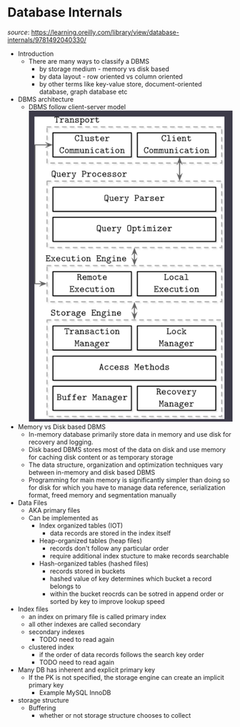 # Database Internals

_source_: https://learning.oreilly.com/library/view/database-internals/9781492040330/

- Introduction
  - There are many ways to classify a DBMS
    - by storage medium - memory vs disk based
    - by data layout - row oriented vs column oriented
    - by other terms like key-value store, document-oriented database, graph database etc
- DBMS architecture
  - DBMS follow client-server model
    ![Database architecture](../images/database-architecture.png)
- Memory vs Disk based DBMS
  - In-memory database primarily store data in memory and use disk for recovery and logging.
  - Disk based DBMS stores most of the data on disk and use memory for caching disk content or as temporary storage
  - The data structure, organization and optimization techniques vary between in-memory and disk based DBMS
  - Programming for main memory is significantly simpler than doing so for disk for which you have to manage data reference, serialization format, freed memory and segmentation manually
- Data Files
  - AKA primary files
  - Can be implemented as
    - Index organized tables (IOT)
      - data records are stored in the index itself
    - Heap-organized tables (heap files)
      - records don't follow any particular order
      - require additional index stucture to make records searchable
    - Hash-organized tables (hashed files)
      - records stored in buckets
      - hashed value of key determines which bucket a record belongs to
      - within the bucket reocrds can be sotred in append order or sorted by key to improve lookup speed
- Index files
  - an index on primary file is called primary index
  - all other indexes are called secondary
  - secondary indexes
    - TODO need to read again
  - clustered index
    - if the order of data records follows the search key order
    - TODO need to read again
- Many DB has inherent and explicit primary key
  - If the PK is not specified, the storage engine can create an implicit primary key
    - Example MySQL InnoDB
- storage structure
  - Buffering
    - whether or not storage structure chooses to collect
